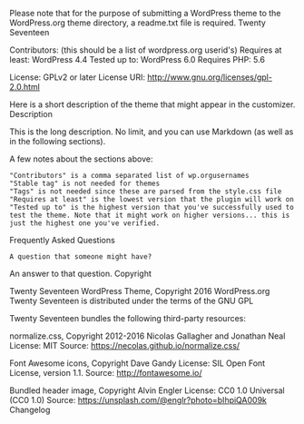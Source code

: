 Please note that for the purpose of submitting a WordPress theme to the WordPress.org theme directory, a readme.txt file is required.
Twenty Seventeen

Contributors: (this should be a list of wordpress.org userid's)
Requires at least: WordPress 4.4
Tested up to: WordPress 6.0
Requires PHP: 5.6

License: GPLv2 or later
License URI: http://www.gnu.org/licenses/gpl-2.0.html

Here is a short description of the theme that might appear in the customizer.
Description

This is the long description. No limit, and you can use Markdown (as well as in the following sections).

A few notes about the sections above:

    "Contributors" is a comma separated list of wp.orgusernames
    "Stable tag" is not needed for themes
    "Tags" is not needed since these are parsed from the style.css file
    "Requires at least" is the lowest version that the plugin will work on
    "Tested up to" is the highest version that you've successfully used to test the theme. Note that it might work on higher versions... this is just the highest one you've verified.

Frequently Asked Questions

    A question that someone might have?

An answer to that question.
Copyright

Twenty Seventeen WordPress Theme, Copyright 2016 WordPress.org Twenty Seventeen is distributed under the terms of the GNU GPL

Twenty Seventeen bundles the following third-party resources:

normalize.css, Copyright 2012-2016 Nicolas Gallagher and Jonathan Neal License: MIT Source: https://necolas.github.io/normalize.css/

Font Awesome icons, Copyright Dave Gandy License: SIL Open Font License, version 1.1. Source: http://fontawesome.io/

Bundled header image, Copyright Alvin Engler License: CC0 1.0 Universal (CC0 1.0) Source: https://unsplash.com/@englr?photo=bIhpiQA009k
Changelog
